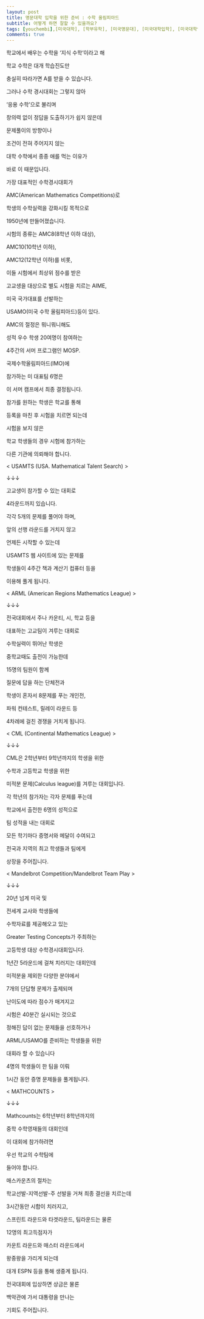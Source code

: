 ```yaml
---
layout: post
title: 명문대학 입학을 위한 준비 : 수학 올림피아드
subtitle: 어떻게 하면 잘할 수 있을까요?
tags: [youchembi],[미국대학], [학부유학], [미국명문대], [미국대학입학], [미국대학입학지원], [경시대회], [수학경시대회]
comments: true
---
```


 
학교에서 배우는 수학을 ‘지식 수학’이라고 해 

학교 수학은 대개 학습진도만 

충실히 따라가면 A를 받을 수 있습니다. 



그러나 수학 경시대회는 그렇지 않아

‘응용 수학’으로 불리며 

창의력 없이 정답을 도출하기가 쉽지 않은데

문제풀이의 방향이나 

조건이 전혀 주어지지 않는 

대학 수학에서 종종 애를 먹는 이유가 

바로 이 때문입니다.



 



가장 대표적인 수학경시대회가 

AMC(American Mathematics Competitions)로

학생의 수학실력을 강화시킬 목적으로 

1950년에 만들어졌습니다. 



시험의 종류는 AMC8(8학년 이하 대상), 

AMC10(10학년 이하), 

AMC12(12학년 이하)를 비롯, 

이들 시험에서 최상위 점수를 받은 

고교생을 대상으로 별도 시험을 치르는 AIME, 

미국 국가대표를 선발하는 

USAMO(미국 수학 올림피아드)등이 있다. 



AMC의 절정은 뭐니뭐니해도 

성적 우수 학생 20여명이 참여하는 

4주간의 서머 프로그램인 MOSP. 

국제수학올림피아드(IMO)에 

참가하는 미 대표팀 6명은 

이 서머 캠프에서 최종 결정됩니다. 



참가를 원하는 학생은 학교를 통해 

등록을 마친 후 시험을 치르면 되는데

시험을 보지 않은 

학교 학생들의 경우 시험에 참가하는 

다른 기관에 의뢰해야 합니다. 



 



< USAMTS (USA. Mathematical Talent Search) >

 ↓↓↓

고교생이 참가할 수 있는 대회로 

4라운드까지 있습니다.



각각 5개의 문제를 풀어야 하며, 

앞의 선행 라운드를 거치지 않고 

언제든 시작할 수 있는데

USAMTS 웹 사이트에 있는 문제를 

학생들이 4주간 책과 계산기 컴퓨터 등을 

이용해 풀게 됩니다.



 



< ARML (American Regions Mathematics League) >

↓↓↓

전국대회에서 주나 카운티, 시, 학교 등을 

대표하는 고교팀이 겨루는 대회로

수학실력이 뛰어난 학생은 

중학교때도 출전이 가능한데

15명의 팀원이 함께 

질문에 답을 하는 단체전과 

학생이 혼자서 8문제를 푸는 개인전, 

파워 컨테스트, 릴레이 라운드 등 

4차례에 걸친 경쟁을 거치게 됩니다.



 



< CML (Continental Mathematics League) >

↓↓↓

CML은 2학년부터 9학년까지의 학생을 위한 

수학과 고등학교 학생을 위한 

미적분 문제(Calculus league)를 겨루는 대회입니다.



각 학년의 참가자는 각자 문제를 푸는데 

학교에서 출전한 6명의 성적으로 

팀 성적을 내는 대회로

모든 학기마다 증명서와 메달이 수여되고 

전국과 지역의 최고 학생들과 팀에게 

상장을 주어집니다.



 



< Mandelbrot Competition/Mandelbrot Team Play >

↓↓↓

20년 넘게 미국 및 

전세계 교사와 학생들에 

수학자료를 제공해오고 있는 

Greater Testing Concepts가 주최하는 

고등학생 대상 수학경시대회입니다.



1년간 5라운드에 걸쳐 치러지는 대회인데

미적분을 제외한 다양한 분야에서 

7개의 단답형 문제가 출제되며 

난이도에 따라 점수가 매겨지고 

시험은 40분간 실시되는 것으로

정해진 답이 없는 문제들을 선호하거나 

ARML/USAMO를 준비하는 학생들을 위한 

대회라 할 수 있습니다



4명의 학생들이 한 팀을 이뤄 

1시간 동안 증명 문제들을 풀게됩니다.



 



< MATHCOUNTS >

↓↓↓

Mathcounts는 6학년부터 8학년까지의 

중학 수학영재들의 대회인데

이 대회에 참가하려면 

우선 학교의 수학팀에 

들어야 합니다.



매스카운츠의 절차는 

학교선발-지역선발-주 선발을 거쳐 최종 결선을 치르는데

3시간동안 시합이 치러지고,

스프린트 라운드와 타겟라운드, 팀라운드는 물론 

12명의 최고득점자가 

카운트 라운드와 매스터 라운드에서 

왕중왕을 가리게 되는데

대개 ESPN 등을 통해 생중계 됩니다.　



전국대회에 입상하면 상금은 물론 

백악관에 가서 대통령을 만나는 

기회도 주어집니다.


